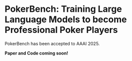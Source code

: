 # PokerBench: Training Large Language Models to become Professional Poker Players

PokerBench has been accepted to AAAI 2025.

**Paper and Code coming soon!**
